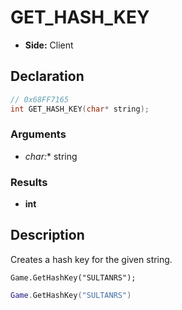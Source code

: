 # GET_HASH_KEY
- **Side:** Client

## Declaration
```cpp
// 0x68FF7165
int GET_HASH_KEY(char* string);
```

### Arguments
- **char*:** string

### Results
- **int**

## Description
Creates a hash key for the given string.

```squirrel
Game.GetHashKey("SULTANRS");
```

```lua
Game.GetHashKey("SULTANRS")
```
